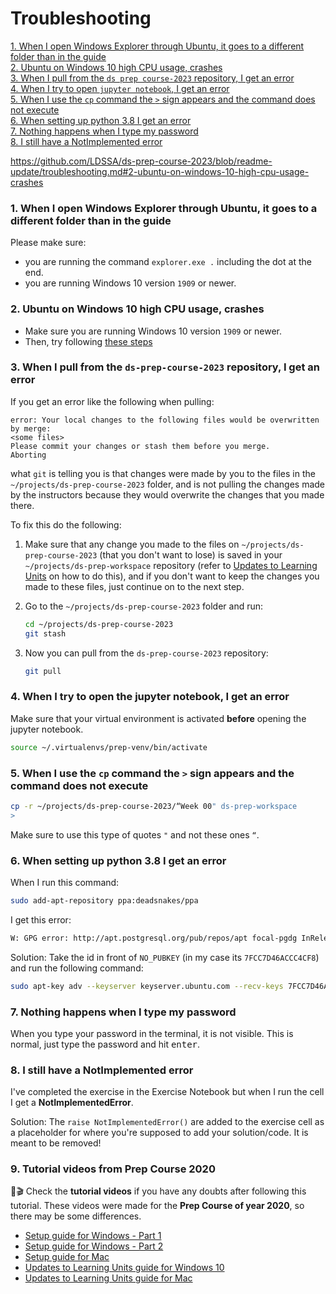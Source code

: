 # Troubleshooting

[1. When I open Windows Explorer through Ubuntu, it goes to a different folder than in the guide](#1-When-I-open-Windows-Explorer-through-Ubuntu,-it-goes-to-a-different-folder-than-in-the-guide)   
[2. Ubuntu on Windows 10 high CPU usage, crashes](#2-ubuntu-on-windows-10-high-cpu-usage-crashes)   
[3. When I pull from the `ds prep course-2023` repository, I get an error](#3-When-I-pull-from-the-ds-prep-course-2023-repository,-I-get-an-error)   
[4. When I try to open `jupyter notebook`, I get an error](#4-When-I-try-to-open-jupyter-notebook,-I-get-an-error)   
[5. When I use the `cp` command the `>` sign appears and the command does not execute](#5-When-I-use-the-`cp`-command-the->-sign-appears-and-the-command-does-not-execute)   
[6. When setting up python 3.8 I get an error](#6-When-setting-up-python-3.8-I-get-an-error)   
[7. Nothing happens when I type my password](#7-Nothing-happens-when-I-type-my-password)   
[8. I still have a NotImplemented error](#8-I-still-have-a-NotImplemented-error)   

https://github.com/LDSSA/ds-prep-course-2023/blob/readme-update/troubleshooting.md#2-ubuntu-on-windows-10-high-cpu-usage-crashes

### 1. When I open Windows Explorer through Ubuntu, it goes to a different folder than in the guide

Please make sure:

- you are running the command `explorer.exe .` including the dot at the end.
- you are running Windows 10 version `1909` or newer.

### 2. Ubuntu on Windows 10 high CPU usage, crashes

- Make sure you are running Windows 10 version `1909` or newer.
- Then, try following [these steps](https://teckangaroo.com/enable-windows-10-virtual-machine-platform/)

### 3. When I pull from the `ds-prep-course-2023` repository, I get an error

If you get an error like the following when pulling:

```
error: Your local changes to the following files would be overwritten by merge:
<some files>
Please commit your changes or stash them before you merge.
Aborting
```

what `git` is telling you is that changes were made by you to the files in the `~/projects/ds-prep-course-2023` folder, and is not pulling the changes made by the instructors because they would overwrite the changes that you made there.

To fix this do the following:

1. Make sure that any change you made to the files on `~/projects/ds-prep-course-2023`  (that you don't want to lose) is saved in your `~/projects/ds-prep-workspace` repository (refer to [Updates to Learning Units](weekly-workflow.md#1.4-Updates-of-the-learning-units) on how to do this), and if you don't want to keep the changes you made to these files, just continue on to the next step.
2. Go to the `~/projects/ds-prep-course-2023` folder and run:

    ```bash
    cd ~/projects/ds-prep-course-2023
    git stash
    ```

3. Now you can pull from the `ds-prep-course-2023` repository:

    ```bash
    git pull
    ```

### 4. When I try to open the jupyter notebook, I get an error

Make sure that your virtual environment is activated **before** opening the jupyter notebook.

```bash
source ~/.virtualenvs/prep-venv/bin/activate
```

### 5. When I use the `cp` command the `>` sign appears and the command does not execute

```bash
cp -r ~/projects/ds-prep-course-2023/“Week 00" ds-prep-workspace
>
```

Make sure to use this type of quotes `"` and not these ones `“`.

### 6. When setting up python 3.8 I get an error

When I run this command:

```bash
sudo add-apt-repository ppa:deadsnakes/ppa
```

I get this error:

```bash
W: GPG error: http://apt.postgresql.org/pub/repos/apt focal-pgdg InRelease: The following signatures couldn't be verified because the public key is not available: NO_PUBKEY 7FCC7D46ACCC4CF8
```

Solution: Take the id in front of `NO_PUBKEY` (in my case its `7FCC7D46ACCC4CF8`) and run the following command:

```bash
sudo apt-key adv --keyserver keyserver.ubuntu.com --recv-keys 7FCC7D46ACCC4CF8
```

### 7. Nothing happens when I type my password

When you type your password in the terminal, it is not visible. This is normal, just type the password and hit <kbd>enter</kbd>.

### 8. I still have a NotImplemented error

I've completed the exercise in the Exercise Notebook but when I run the cell I get a **NotImplementedError**.

Solution:
The `raise NotImplementedError()` are added to the exercise cell as a placeholder for where you're supposed to add your solution/code. It is meant to be removed!

### 9. Tutorial videos from Prep Course 2020

🎁🎬 Check the **tutorial videos** if you have any doubts after following this tutorial. These videos were made for the **Prep Course of year 2020**, so there may be some differences.

- [Setup guide for Windows - Part 1](https://www.youtube.com/watch?v=fWi3bYoHW18)
- [Setup guide for Windows - Part 2](https://www.youtube.com/watch?v=bnJOQHh9pJ4)
- [Setup guide for Mac](https://www.youtube.com/watch?v=qs0z4ibMFdU)
- [Updates to Learning Units guide for Windows 10](https://www.youtube.com/watch?v=Q2Cezm6ufrE)
- [Updates to Learning Units guide for Mac](https://www.youtube.com/watch?v=-fzIDfNBZ0I)
